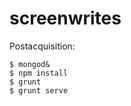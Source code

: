 screenwrites
======

Postacquisition:

    $ mongod&
    $ npm install
    $ grunt
    $ grunt serve
